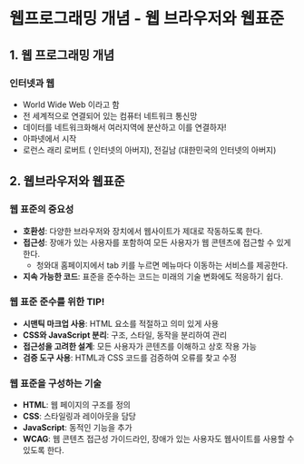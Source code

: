 # 웹프로그래밍 개념 - 웹 브라우저와 웹표준

## 1. 웹 프로그래밍 개념

### 인터넷과 웹

- World Wide Web 이라고 함
- 전 세계적으로 연결되어 있는 컴퓨터 네트워크 통신망
- 데이터를 네트워크화해서 여러지역에 분산하고 이를 연결하자!
- 아파넷에서 시작
- 로런스 래리 로버트 ( 인터넷의 아버지), 전길남 (대한민국의 인터넷의 아버지)

## 2. 웹브라우저와 웹표준

### 웹 표준의 중요성

- **호환성**: 다양한 브라우저와 장치에서 웹사이트가 제대로 작동하도록 한다.
- **접근성**: 장애가 있는 사용자를 포함하여 모든 사용자가 웹 콘텐츠에 접근할 수 있게 한다.
    - 청와대 홈페이지에서 tab 키를 누르면 메뉴마다 이동하는 서비스를 제공한다.
- **지속 가능한 코드**: 표준을 준수하는 코드는 미래의 기술 변화에도 적응하기 쉽다.

### 웹 표준 준수를 위한 TIP!

- **시맨틱 마크업 사용**: HTML 요소를 적절하고 의미 있게 사용
- **CSS와 JavaScript 분리**: 구조, 스타일, 동작을 분리하여 관리
- **접근성을 고려한 설계**: 모든 사용자가 콘텐츠를 이해하고 상호 작용 가능
- **검증 도구 사용**: HTML과 CSS 코드를 검증하여 오류를 찾고 수정

### 웹 표준을 구성하는 기술

- **HTML**: 웹 페이지의 구조를 정의
- **CSS**: 스타일링과 레이아웃을 담당
- **JavaScript**: 동적인 기능을 추가
- **WCAG**: 웹 콘텐츠 접근성 가이드라인, 장애가 있는 사용자도 웹사이트를 사용할 수 있도록 한다.